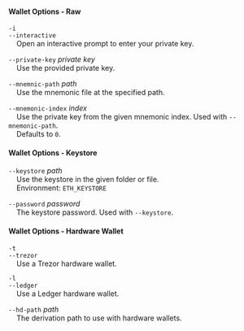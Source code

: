 #### Wallet Options - Raw

`-i`  
`--interactive`  
&nbsp;&nbsp;&nbsp;&nbsp;Open an interactive prompt to enter your private key.

`--private-key` *private key*  
&nbsp;&nbsp;&nbsp;&nbsp;Use the provided private key.

`--mnemnic-path` *path*  
&nbsp;&nbsp;&nbsp;&nbsp;Use the mnemonic file at the specified path.

`--mnemonic-index` *index*  
&nbsp;&nbsp;&nbsp;&nbsp;Use the private key from the given mnemonic index. Used with `--mnemonic-path`.  
&nbsp;&nbsp;&nbsp;&nbsp;Defaults to `0`.

#### Wallet Options - Keystore

`--keystore` *path*  
&nbsp;&nbsp;&nbsp;&nbsp;Use the keystore in the given folder or file.  
&nbsp;&nbsp;&nbsp;&nbsp;Environment: `ETH_KEYSTORE`

`--password` *password*  
&nbsp;&nbsp;&nbsp;&nbsp;The keystore password. Used with `--keystore`.

#### Wallet Options - Hardware Wallet

`-t`  
`--trezor`  
&nbsp;&nbsp;&nbsp;&nbsp;Use a Trezor hardware wallet.

`-l`  
`--ledger`  
&nbsp;&nbsp;&nbsp;&nbsp;Use a Ledger hardware wallet.

`--hd-path` *path*  
&nbsp;&nbsp;&nbsp;&nbsp;The derivation path to use with hardware wallets.
